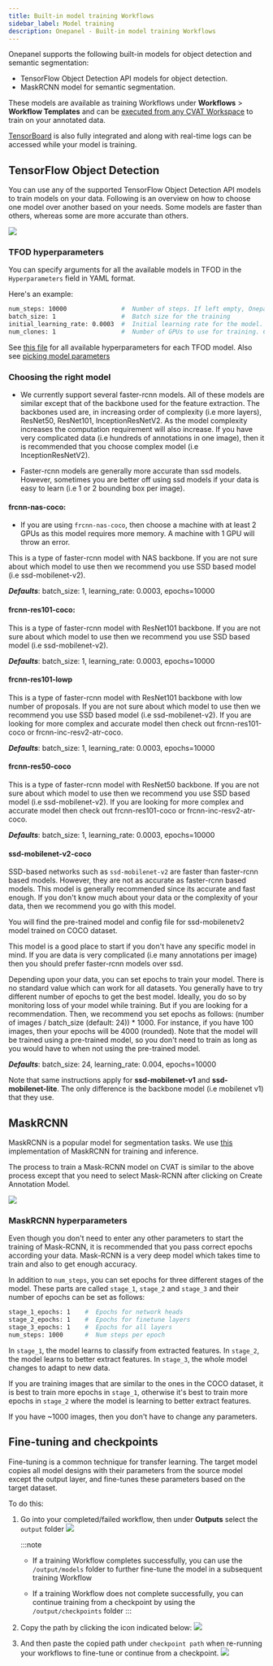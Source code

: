 ```yaml
---
title: Built-in model training Workflows
sidebar_label: Model training
description: Onepanel - Built-in model training Workflows
---
```


Onepanel supports the following built-in models for object detection and semantic segmentation:

- TensorFlow Object Detection API models for object detection.
- MaskRCNN model for semantic segmentation.

These models are available as training Workflows under **Workflows** > **Workflow Templates** and can be [executed from any CVAT Workspace](/docs/reference/cvat/built-in-models) to train on your annotated data.

[TensorBoard](/docs/reference/workflows/tensorboard#launching-tensorboard) is also fully integrated and along with real-time logs can be accessed while your model is training.

## TensorFlow Object Detection

You can use any of the supported TensorFlow Object Detection API models to train models on your data. Following is an overview on how to choose one model over another based on your needs. Some models are faster than others, whereas some are more accurate than others.

![](../../../static/img/built-in-models-160405.png)

### TFOD hyperparameters

You can specify arguments for all the available models in TFOD in the `Hyperparameters` field in YAML format.

Here's an example:

```bash
num_steps: 10000               #  Number of steps. If left empty, Onepanel will pick the recommended defaults for that model.
batch_size: 1                  #  Batch size for the training
initial_learning_rate: 0.0003  #  Initial learning rate for the model. We recommend you do not change this.
num_clones: 1                  #  Number of GPUs to use for training. Change to number of GPUs for your machine.
``` 

See [this file](https://github.com/onepanelio/templates/blob/release-v0.18.0/workflows/tf-object-detection-training/defaults.json) for all available hyperparameters for each TFOD model. Also see [picking model parameters](https://github.com/tensorflow/models/blob/master/research/object_detection/g3doc/configuring_jobs.md#picking-model-parameters)


### Choosing the right model

- We currently support several faster-rcnn models. All of these models are similar except that of the backbone used for the feature extraction. The backbones used are, in increasing order of complexity (i.e more layers), ResNet50, ResNet101, InceptionResNetV2. As the model complexity increases the computation requirement will also increase. If you have very complicated data (i.e hundreds of annotations in one image), then it is recommended that you choose complex model (i.e InceptionResNetV2).

- Faster-rcnn models are generally more accurate than ssd models. However, sometimes you are better off using ssd models if your data is easy to learn (i.e 1 or 2 bounding box per image).

#### frcnn-nas-coco:

- If you are using `frcnn-nas-coco`, then choose a machine with at least 2 GPUs as this model requires more memory. A machine with 1 GPU will throw an error.

This is a type of faster-rcnn model with NAS backbone. If you are not sure about which model to use then we recommend you use SSD based model (i.e ssd-mobilenet-v2).

***Defaults***: batch_size: 1, learning_rate: 0.0003, epochs=10000

#### frcnn-res101-coco: 

This is a type of faster-rcnn model with ResNet101 backbone. If you are not sure about which model to use then we recommend you use SSD based model (i.e ssd-mobilenet-v2). 

***Defaults***: batch_size: 1, learning_rate: 0.0003, epochs=10000

#### frcnn-res101-lowp

This is a type of faster-rcnn model with ResNet101 backbone with low number of proposals. If you are not sure about which model to use then we recommend you use SSD based model (i.e ssd-mobilenet-v2). If you are looking for more complex and accurate model then check out frcnn-res101-coco or frcnn-inc-resv2-atr-coco.

***Defaults***: batch_size: 1, learning_rate: 0.0003, epochs=10000

#### frcnn-res50-coco

This is a type of faster-rcnn model with ResNet50 backbone. If you are not sure about which model to use then we recommend you use SSD based model (i.e ssd-mobilenet-v2). If you are looking for more complex and accurate model then check out frcnn-res101-coco or frcnn-inc-resv2-atr-coco.

***Defaults***: batch_size: 1, learning_rate: 0.0003, epochs=10000

#### ssd-mobilenet-v2-coco

SSD-based networks such as `ssd-mobilenet-v2` are faster than faster-rcnn based models. However, they are not as accurate as faster-rcnn based models. This model is generally recommended since its accurate and fast enough. If you don't know much about your data or the complexity of your data, then we recommend you go with this model.

You will find the pre-trained model and config file for ssd-mobilenetv2 model trained on COCO dataset.

This model is a good place to start if you don't have any specific model in mind. If you are data is very complicated (i.e many annotations per image) then you should prefer faster-rcnn models over ssd.

Depending upon your data, you can set epochs to train your model. There is no standard value which can work for all datasets. You generally have to try different number of epochs to get the best model. Ideally, you do so by monitoring loss of your model while training. But if you are looking for a recommendation. Then, we recommend you set epochs as follows: (number of images / batch_size (default: 24)) * 1000. For instance, if you have 100 images, then your epochs will be 4000 (rounded). Note that the model will be trained using a pre-trained model, so you don't need to train as long as you would have to when not using the pre-trained model.

***Defaults***: batch_size: 24, learning_rate: 0.004, epochs=10000

Note that same instructions apply for **ssd-mobilenet-v1** and **ssd-mobilenet-lite**. The only difference is the backbone model (i.e mobilenet v1) that they use.

## MaskRCNN

MaskRCNN is a popular model for segmentation tasks. We use [this](https://github.com/matterport/Mask_RCNN) implementation of MaskRCNN for training and inference.

The process to train a Mask-RCNN model on CVAT is similar to the above process except that you need to select Mask-RCNN after clicking on Create Annotation Model.

![](../../../static/img/built-in-models-153544.png)

### MaskRCNN hyperparameters 

Even though you don't need to enter any other parameters to start the training of Mask-RCNN, it is recommended that you pass correct epochs according your data. Mask-RCNN is a very deep model which takes time to train and also to get enough accuracy.

In addition to `num_steps`, you can set epochs for three different stages of the model. These parts are called `stage_1`, `stage_2` and `stage_3` and their number of epochs can be set as follows:

```bash
stage_1_epochs: 1    #  Epochs for network heads
stage_2_epochs: 1    #  Epochs for finetune layers
stage_3_epochs: 1    #  Epochs for all layers
num_steps: 1000      #  Num steps per epoch
```

In `stage_1`, the model learns to classify from extracted features. In `stage_2`, the model learns to better extract features. In `stage_3`, the whole model changes to adapt to new data.

If you are training images that are similar to the ones in the COCO dataset, it is best to train more epochs in `stage_1`, otherwise it's best to train more epochs in `stage_2` where the model is learning to better extract features.

If you have ~1000 images, then you don't have to change any parameters.

## Fine-tuning and checkpoints

Fine-tuning is a common technique for transfer learning. The target model copies all model designs with their parameters from the source model except the output layer, and fine-tunes these parameters based on the target dataset.


To do this:
1. Go into your completed/failed workflow, then under **Outputs** select the `output` folder
	![](../../../static/img/checkpoints/output-path.png)

	:::note
	* If a training Workflow completes successfully, you can use the `/output/models` folder to further fine-tune the model in a subsequent training Workflow

	* If a training Workflow does not complete successfully, you can continue training from a checkpoint by using the `/output/checkpoints` folder
	:::

2. Copy the path by clicking the icon indicated below:
	![](../../../static/img/checkpoints/copy-path.png)

3. And then paste the copied path under `checkpoint path` when re-running your workflows to fine-tune or continue from a checkpoint.
	![](../../../static/img/checkpoints/checkpoint.png)